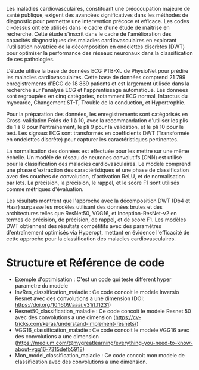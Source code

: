Les maladies cardiovasculaires, constituant une préoccupation majeure de santé publique, exigent des avancées significatives dans les méthodes de diagnostic pour permettre une intervention précoce et efficace. Les codes ci-dessus ont été utilisés dans le cadre d'une étude de maîtrise en recherche. Cette étude s'inscrit dans le cadre de l'amélioration des capacités diagnostiques des maladies cardiovasculaires en explorant l'utilisation novatrice de la décomposition en ondelettes discrètes (DWT) pour optimiser la performance des réseaux neuronaux dans la classification de ces pathologies.

L'étude utilise la base de données ECG PTB-XL de PhysioNet pour prédire les maladies cardiovasculaires. Cette base de données comprend 21 799 enregistrements d'ECG de 18 869 patients et est largement utilisée dans la recherche sur l'analyse ECG et l'apprentissage automatique. Les données sont regroupées en cinq catégories, notamment ECG normal, Infarctus du myocarde, Changement ST-T, Trouble de la conduction, et Hypertrophie.

Pour la préparation des données, les enregistrements sont catégorisés en Cross-validation Folds de 1 à 10, avec la recommandation d'utiliser les plis de 1 à 8 pour l'entraînement, le pli 9 pour la validation, et le pli 10 pour le test. Les signaux ECG sont transformés en coefficients DWT (Transformée en ondelettes discrète) pour capturer les caractéristiques pertinentes.

La normalisation des données est effectuée pour les mettre sur une même échelle. Un modèle de réseau de neurones convolutifs (CNN) est utilisé pour la classification des maladies cardiovasculaires. Le modèle comprend une phase d'extraction des caractéristiques et une phase de classification avec des couches de convolution, d'activation ReLU, et de normalisation par lots. La précision, la précision, le rappel, et le score F1 sont utilisés comme métriques d'évaluation.

Les résultats montrent que l'approche avec la décomposition DWT (Db4 et Haar) surpasse les modèles utilisant des données brutes et des architectures telles que ResNet50, VGG16, et Inception-ResNet-v2 en termes de précision, de précision, de rappel, et de score F1. Les modèles DWT obtiennent des résultats compétitifs avec des paramètres d'entraînement optimisés via Hyperopt, mettant en évidence l'efficacité de cette approche pour la classification des maladies cardiovasculaires.

# Structure et Référence de code
  - Exemple d'optimisation : C'est un code qui teste different hyper parametre du modele
  - InvRes_classification_maladie : Ce code concoit le modele Inversio Resnet avec des convolutions a une dimension (DOI: https://doi.org/10.1609/aaai.v31i1.11231)
  - Resnet50_classification_maladie : Ce code concoit le modele Resnet 50 avec des convolutions a une dimension (https://cv-tricks.com/keras/understand-implement-resnets/)
  - VGG16_classification_maladie : Ce code concoit le modele VGG16 avec des convolutions a une dimension (https://medium.com/@mygreatlearning/everything-you-need-to-know-about-vgg16-7315defb5918)
  - Mon_model_classification_maladie : Ce code concoit mon modele de classification avec des convolutions a une dimension.
